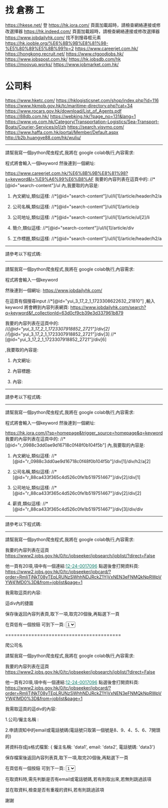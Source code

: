 



# 找 倉務 工


https://hkese.net/ 登
https://hk.jora.com/ 頁面加載超時，請檢查網絡連接或修改選擇器
https://hk.indeed.com/ 頁面加載超時，請檢查網絡連接或修改選擇器
https://www.jobdailyhk.com/ 找不到搜尋框元素
https://hk.jooble.org/%E6%8B%9B%E8%81%98-%E5%80%89%E5%8B%99?p=2
https://www.careerjet.com.hk/
https://hongkong.recruit.net/
https://www.ctgoodjobs.hk/
https://www.jobspost.com.hk/
https://hk.jobsdb.com/hk
https://moovup.works/
https://www.jobmarket.com.hk/




# 公司料
https://www.hketc.com/
https://hklogisticsnet.com/shop/index.php?id=116
https://www.hkmpb.gov.hk/tc/maritime-directory.php?cat=34
https://www.rocars.gov.hk/download/List_of_Agents.pdf
https://88db.com.hk/
https://webking.hk/?page_no=131&lang=1
https://www.yp.com.hk/Category/Transportation-Logistics/Sea-Transport-Boats/Courier-Services/p1/zh
https://search.visymo.com/
https://www.haffa.com.hk/portal/Member/Default.aspx
http://b2b.huangye88.com/hk/wuliu/

--------------------------







請幫我寫一個python爬虫程式,我將在 google colab執行,內容需求:

程式將會輸入一個keyword
然後連到一個網址:

https://www.careerjet.com.hk/%E6%8B%9B%E8%81%98?s=keyword&l=%E9%A6%99%E6%B8%AF
我要的內容列表在這頁中的:
//*[@id="search-content"]/ul
內,我要取的內容是:

1. 內文網址,類似這樣:
//*[@id="search-content"]/ul/li[1]/article/header/h2/a

2. 公司名稱,類似這樣:
//*[@id="search-content"]/ul/li[1]/article/p

3. 公司地址,類似這樣:
//*[@id="search-content"]/ul/li[1]/article/ul[2]/li

4. 簡介,類似這樣:
//*[@id="search-content"]/ul/li[1]/article/div

5. 工作標題,類似這樣:
//*[@id="search-content"]/ul/li[1]/article/header/h2/a



---

請參考以下程式碼:





-----------------------







請幫我寫一個python爬虫程式,我將在 google colab執行,內容需求:

程式將會輸入一個keyword

然後連到一個網址:
https://www.jobdailyhk.com/

在這頁有個搜尋input
//*[@id="yui_3_17_2_1_1723308622632_21810"]
,輸入keyword
將會轉到內容列表網頁:
https://www.jobdailyhk.com/search?q=keyword&f_collectionId=63d0cf9cb39e3d337961b879

我要的內容列表在這頁中的:
//*[@id="yui_3_17_2_1_1723307918852_2721"]/div[2]
//*[@id="yui_3_17_2_1_1723307918852_2721"]/div[3]
//*[@id="yui_3_17_2_1_1723307918852_2721"]/div[6]

,我要取的內容是:

1. 內文網址:

2. 內容標題:

3. 內容:



---

請參考以下程式碼:






--------------------





請幫我寫一個python爬虫程式,我將在 google colab執行,內容需求:

程式將會輸入一個keyword
然後連到一個網址:

https://hk.jora.com/j?sp=homepage&trigger_source=homepage&q=keyword
我要的內容列表在這頁中的:
//*[@id="r_0988c3dd0ae9d16718c0f48f0b104f5b"]
內,我要取的內容是:

1. 內文網址,類似這樣:
//*[@id="r_0988c3dd0ae9d16718c0f48f0b104f5b"]/div[1]/div/h2/a[2]

2. 公司名稱,類似這樣:
//*[@id="r_88ca433f365c4d526c0fe1b519751467"]/div[2]/div[1]

3. 公司地址,類似這樣:
//*[@id="r_88ca433f365c4d526c0fe1b519751467"]/div[2]/div[2]

4. 薪資,類似這樣:
//*[@id="r_88ca433f365c4d526c0fe1b519751467"]/div[3]/div/div



---

請參考以下程式碼:















----------------






請幫我寫一個python爬虫程式,我將在 google colab執行,內容需求:

我要的內容列表在這頁
https://www2.jobs.gov.hk/0/tc/jobseeker/jobsearch/joblist/?direct=False

他一頁有20項,項中有一個連結:<a id="1_orderNo_hyper" style="color: rgb(16, 125, 106); scroll-margin-top: 148.125px;" href="/0/tc/jobseeker/jobcard/?order=RmliTjNkT08yTEpLRUNzSWhhNDJRckZ1YjVxNEN3eFNMQkNpRWpVYW41MD0%3D&amp;from=joblist&amp;page=1" tabindex="2000" previewlistener="true">12-24-0017096</a>
點選後會打開資料頁:
https://www2.jobs.gov.hk/0/tc/jobseeker/jobcard/?order=RmliTjNkT08yTEpLRUNzSWhhNDJRckZ1YjVxNEN3eFNMQkNpRWpVYW41MD0%3D&from=joblist&page=1

我需取這頁的內容:
<div id="jobOrderTable" class="list-container" style="scroll-margin-top: 148.125px;">
這div內的捷圖

保存後返回內容列表頁,取下一項,取完20個後,再點選下一頁

在頁低有一個按鈕 可到下一頁:
<select class="form-control col-2" id="GoToPage" name="Page" style="max-width: max-content; scroll-margin-top: 148.125px;" title="選擇搜尋結果頁數" tabindex="2000"><option selected="selected" value="1">1</option>


========================================

爬公司名


請幫我寫一個python爬虫程式,我將在 google colab執行,內容需求:

我要的內容列表在這頁
https://www2.jobs.gov.hk/0/tc/jobseeker/jobsearch/joblist/?direct=False

他一頁有20項,項中有一個連結:<a id="1_orderNo_hyper" style="color: rgb(16, 125, 106); scroll-margin-top: 148.125px;" href="/0/tc/jobseeker/jobcard/?order=RmliTjNkT08yTEpLRUNzSWhhNDJRckZ1YjVxNEN3eFNMQkNpRWpVYW41MD0%3D&amp;from=joblist&amp;page=1" tabindex="2000" previewlistener="true">12-24-0017096</a>
點選後會打開資料頁:
https://www2.jobs.gov.hk/0/tc/jobseeker/jobcard/?order=RmliTjNkT08yTEpLRUNzSWhhNDJRckZ1YjVxNEN3eFNMQkNpRWpVYW41MD0%3D&from=joblist&page=1

我需取這頁的這div的內容:
<div id="jobOrderTable" class="list-container" style="scroll-margin-top: 148.125px;">

1.公司/僱主名稱 :

2.申請須知中的email或電話號碼(電話號只取第一個號是8、9、4、5、6、7開頭的)

將資料存成js格式檔案:
{ 僱主名稱: 'data1', email: 'data2', 電話號碼: 'data3'}

保存檔案後返回內容列表頁,取下一項,取完20個後,再點選下一頁

在頁低有一個按鈕 可到下一頁:
<select class="form-control col-2" id="GoToPage" name="Page" style="max-width: max-content; scroll-margin-top: 148.125px;" title="選擇搜尋結果頁數" tabindex="2000"><option selected="selected" value="1">1</option>

在取資料時,需先判斷是否有email或電話號碼,若有則取出來,若無則跳過該項

並在取資料,檢查是否有重複的資料,若有則跳過該項

謝謝

